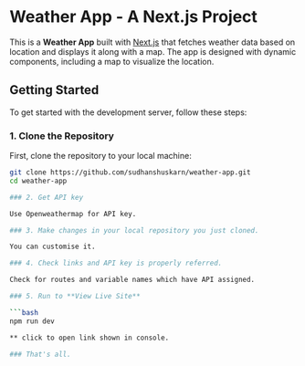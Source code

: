 # Weather App - A Next.js Project

This is a **Weather App** built with [Next.js](https://nextjs.org) that fetches weather data based on location and displays it along with a map. The app is designed with dynamic components, including a map to visualize the location.

## Getting Started

To get started with the development server, follow these steps:

### 1. Clone the Repository

First, clone the repository to your local machine:

```bash
git clone https://github.com/sudhanshuskarn/weather-app.git
cd weather-app 

### 2. Get API key

Use Openweathermap for API key.

### 3. Make changes in your local repository you just cloned.

You can customise it.

### 4. Check links and API key is properly referred.

Check for routes and variable names which have API assigned.

### 5. Run to **View Live Site**

```bash
npm run dev

** click to open link shown in console.

### That's all.
